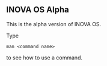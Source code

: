 ## INOVA OS Alpha

This is the alpha version of INOVA OS.

Type

    man <command name>

to see how to use a command.
